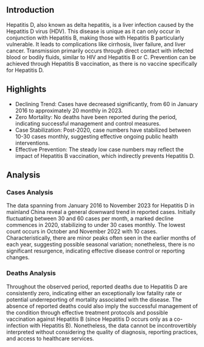## Introduction

Hepatitis D, also known as delta hepatitis, is a liver infection caused by the Hepatitis D virus (HDV). This disease is unique as it can only occur in conjunction with Hepatitis B, making those with Hepatitis B particularly vulnerable. It leads to complications like cirrhosis, liver failure, and liver cancer. Transmission primarily occurs through direct contact with infected blood or bodily fluids, similar to HIV and Hepatitis B or C. Prevention can be achieved through Hepatitis B vaccination, as there is no vaccine specifically for Hepatitis D.
## Highlights

- Declining Trend: Cases have decreased significantly, from 60 in January 2016 to approximately 20 monthly in 2023. <br/>
- Zero Mortality: No deaths have been reported during the period, indicating successful management and control measures. <br/>
- Case Stabilization: Post-2020, case numbers have stabilized between 10-30 cases monthly, suggesting effective ongoing public health interventions. <br/>
- Effective Prevention: The steady low case numbers may reflect the impact of Hepatitis B vaccination, which indirectly prevents Hepatitis D. <br/>
## Analysis

### Cases Analysis
The data spanning from January 2016 to November 2023 for Hepatitis D in mainland China reveal a general downward trend in reported cases. Initially fluctuating between 30 and 60 cases per month, a marked decline commences in 2020, stabilizing to under 30 cases monthly. The lowest count occurs in October and November 2022 with 10 cases. Characteristically, there are minor peaks often seen in the earlier months of each year, suggesting possible seasonal variation; nonetheless, there is no significant resurgence, indicating effective disease control or reporting changes.

### Deaths Analysis
Throughout the observed period, reported deaths due to Hepatitis D are consistently zero, indicating either an exceptionally low fatality rate or potential underreporting of mortality associated with the disease. The absence of reported deaths could also imply the successful management of the condition through effective treatment protocols and possible vaccination against Hepatitis B (since Hepatitis D occurs only as a co-infection with Hepatitis B). Nonetheless, the data cannot be incontrovertibly interpreted without considering the quality of diagnosis, reporting practices, and access to healthcare services.
